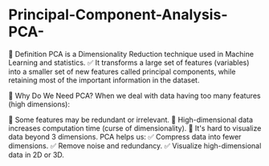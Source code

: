 # Principal-Component-Analysis-PCA-
🧠 Definition PCA is a Dimensionality Reduction technique used in Machine Learning and statistics.  ✅ It transforms a large set of features (variables) into a smaller set of new features called principal components, while retaining most of the important information in the dataset.  

🎯 Why Do We Need PCA? When we deal with data having too many features (high dimensions):

🚨 Some features may be redundant or irrelevant. 🐢 High-dimensional data increases computation time (curse of dimensionality). 🤯 It's hard to visualize data beyond 3 dimensions. PCA helps us: ✅ Compress data into fewer dimensions. ✅ Remove noise and redundancy. ✅ Visualize high-dimensional data in 2D or 3D.

